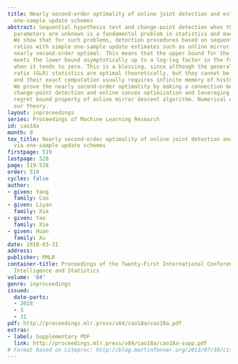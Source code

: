 ```yaml
---
title: Nearly second-order optimality of online joint detection and estimation via
  one-sample update schemes
abstract: Sequential hypothesis test and change-point detection when the distribution
  parameters are unknown is a fundamental problem in statistics and machine learning.
  We show that for such problems, detection procedures based on sequential likelihood
  ratios with simple one-sample update estimates such as online mirror descent are
  nearly second-order optimal. This means that the upper bound for the algorithm performance
  meets the lower bound asymptotically up to a log-log factor in the false-alarm rate
  when it tends to zero. This is a blessing, since although the generalized likelihood
  ratio (GLR) statistics are optimal theoretically, but they cannot be computed recursively,
  and their exact computation usually requires infinite memory of historical data.
  We prove the nearly second-order optimality by making a connection between sequential
  change-point detection and online convex optimization and leveraging the logarithmic
  regret bound property of online mirror descent algorithm. Numerical examples validate
  our theory.
layout: inproceedings
series: Proceedings of Machine Learning Research
id: cao18a
month: 0
tex_title: Nearly second-order optimality of online joint detection and estimation
  via one-sample update schemes
firstpage: 519
lastpage: 528
page: 519-528
order: 519
cycles: false
author:
- given: Yang
  family: Cao
- given: Liyan
  family: Xie
- given: Yao
  family: Xie
- given: Huan
  family: Xu
date: 2018-03-31
address: 
publisher: PMLR
container-title: Proceedings of the Twenty-First International Conference on Artficial
  Intelligence and Statistics
volume: '84'
genre: inproceedings
issued:
  date-parts:
  - 2018
  - 3
  - 31
pdf: http://proceedings.mlr.press/v84/cao18a/cao18a.pdf
extras:
- label: Supplementary PDF
  link: http://proceedings.mlr.press/v84/cao18a/cao18a-supp.pdf
# Format based on citeproc: http://blog.martinfenner.org/2013/07/30/citeproc-yaml-for-bibliographies/
---
```


